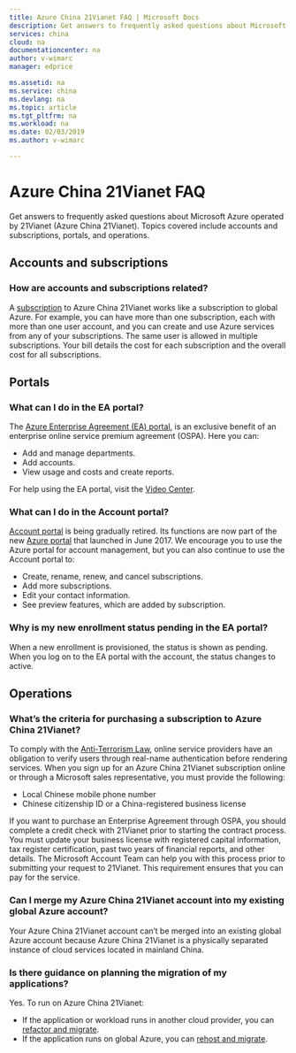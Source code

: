 ```yaml
---
title: Azure China 21Vianet FAQ | Microsoft Docs
description: Get answers to frequently asked questions about Microsoft Azure operated by 21Vianet (Microsoft Azure). Topics include accounts and subscriptions, portals, and operations.
services: china
cloud: na
documentationcenter: na
author: v-wimarc
manager: edprice

ms.assetid: na
ms.service: china
ms.devlang: na
ms.topic: article
ms.tgt_pltfrm: na
ms.workload: na
ms.date: 02/03/2019
ms.author: v-wimarc

---
```

# Azure China 21Vianet FAQ
Get answers to frequently asked questions about Microsoft Azure operated by 21Vianet (Azure China 21Vianet). Topics covered include accounts and subscriptions, portals, and operations.

## Accounts and subscriptions
### How are accounts and subscriptions related?
A [subscription](https://www.azure.cn/support/faq/#What-is-the-relationship-between-accounts-and-subscriptions) to Azure China 21Vianet works like a subscription to global Azure. For example, you can have more than one subscription, each with more than one user account, and you can create and use Azure services from any of your subscriptions. The same user is allowed in multiple subscriptions. Your bill details the cost for each subscription and the overall cost for all subscriptions.

## Portals

### What can I do in the EA portal?
The [Azure Enterprise Agreement (EA) portal](https://ea.azure.cn/), is an exclusive benefit of an enterprise online service premium agreement (OSPA). Here you can:
- Add and manage departments.
- Add accounts.
- View usage and costs and create reports.

For help using the EA portal, visit the [Video Center](https://www.azure.cn/video-center/).

### What can I do in the Account portal?
[Account portal](https://account.windowsazure.cn/) is being gradually retired. Its functions are now part of the new [Azure portal](https://portal.azure.cn/) that launched in June 2017. We encourage you to use the Azure portal for account management, but you can also continue to use the Account portal to:
- Create, rename, renew, and cancel subscriptions.
- Add more subscriptions.
- Edit your contact information.
- See preview features, which are added by subscription.

### Why is my new enrollment status pending in the EA portal?
When a new enrollment is provisioned, the status is shown as pending. When you log on to the EA portal with the account, the status changes to active.

## Operations
### What’s the criteria for purchasing a subscription to Azure China 21Vianet?
To comply with the [Anti-Terrorism Law](https://www.gov.cn/zhengce/2015-12/28/content_5029899.htm), online service providers have an obligation to verify users through real-name authentication before rendering services. When you sign up for an Azure China 21Vianet subscription online or through a Microsoft sales representative, you must provide the following:
- Local Chinese mobile phone number
- Chinese citizenship ID or a China-registered business license 

If you want to purchase an Enterprise Agreement through OSPA, you should complete a credit check with 21Vianet prior to starting the contract process. You must update your business license with registered capital information, tax register certification, past two years of financial reports, and other details. The Microsoft Account Team can help you with this process prior to submitting your request to 21Vianet. This requirement ensures that you can pay for the service. 

### Can I merge my Azure China 21Vianet account into my existing global Azure account?
Your Azure China 21Vianet account can’t be merged into an existing global Azure account because Azure China 21Vianet is a physically separated instance of cloud services located in mainland China.

### Is there guidance on planning the migration of my applications?
Yes. To run on Azure China 21Vianet:
- If the application or workload runs in another cloud provider, you can [refactor and migrate](/azure/china/china-how-to-refactor).
- If the application runs on global Azure, you can [rehost and migrate](/azure/china/china-how-to-rehost).







